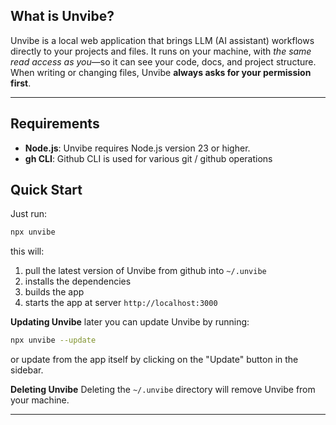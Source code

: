 ## What is Unvibe?

Unvibe is a local web application that brings LLM (AI assistant) workflows directly to your projects and files. It runs on your machine, with _the same read access as you_—so it can see your code, docs, and project structure. When writing or changing files, Unvibe **always asks for your permission first**.

---

## Requirements

- **Node.js**: Unvibe requires Node.js version 23 or higher.
- **gh CLI**: Github CLI is used for various git / github operations

## Quick Start

Just run:

```bash
npx unvibe
```

this will:

1. pull the latest version of Unvibe from github into `~/.unvibe`
2. installs the dependencies
3. builds the app
4. starts the app at server `http://localhost:3000`

**Updating Unvibe** later you can update Unvibe by running:

```bash
npx unvibe --update
```

or update from the app itself by clicking on the "Update" button in the sidebar.

**Deleting Unvibe** Deleting the `~/.unvibe` directory will remove Unvibe from your machine.

---

